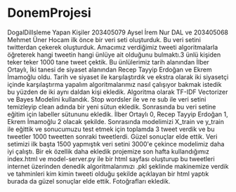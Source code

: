 # DonemProjesi
DogalDilIsleme
Yapan Kişiler 203405079 Aysel İrem Nur DAL ve 203405068 Mehmet Üner 
Hocam ilk önce bir veri seti oluşturduk. Bu veri setini twitterdan çekerek oluşturduk. Amacımız verdiğimiz tweeti algoritmalarla öğreterek hangi tweetin hangi ünlüye ait olduğunu bulmaktı.3 ünlü kişiden teker teker 1000 tane tweet çektik. Bu ünlülerimiz tarih alanından İlber Ortaylı, İki tanesi de siyaset alanından Recep Tayyip Erdoğan ve Ekrem İmamoğlu oldu. Tarih ve siyaset ile karşılaştırdık ve ekstra olarak iki siyasetçi içinde karşılaştırma yapalım algoritmalarımız nasıl çalışıyor bakmak istedik bu yüzden de iki aynı daldan kişi ekledik. Algoritma olarak TF-IDF Vectorizer ve Bayes Modelini kullandık. Stop wordsler ile ve re sub ile veri setini temizleyip clean adında bir yeni sütun ekledik. Sonrasında bu veri setine eğitim için labeller sütununu ekledik. İlber Ortaylı 0, Recep Tayyip Erdoğan 1, Ekrem İmamoğlu 2 olacak şekilde. Sonrasında modelimizi X_train ve y_train ile eğittik ve sonucumuzu test etmek için toplamda 3 tweet verdik ve bu tweetler 1000 tweetten sonraki tweetlerdi. Güzel sonuçlar elde ettik. Veri setimizi ilk başta 1500 yapmıştık veri setini 3000'e çekince modelimiz daha iyi çalıştı. Bir ek özellik daha ekledik projemize son hafta kullandığımız index.html ve model-server.py ile bir html sayfası oluşturup bu tweetleri internet üzerinden denedik algoritmalarımızı .pkl şeklinde makinemize verdik ve tahminleri kim kimin tweeti olduğu şekilde açıklayan bir html yaptık burada da güzel sonuçlar elde ettik. Fotoğrafları ekledik.
